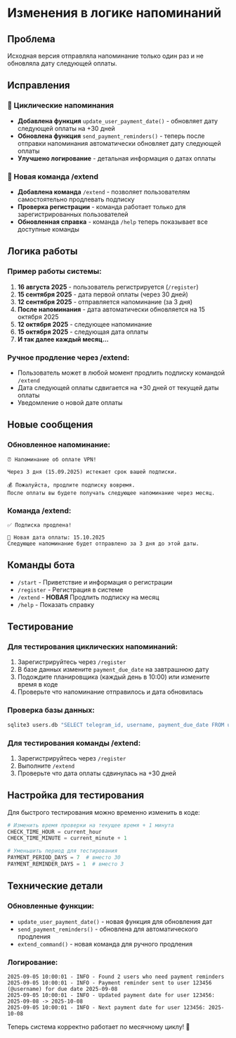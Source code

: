 # Изменения в логике напоминаний

## Проблема
Исходная версия отправляла напоминание только один раз и не обновляла дату следующей оплаты.

## Исправления

### 🔄 Циклические напоминания
- **Добавлена функция** `update_user_payment_date()` - обновляет дату следующей оплаты на +30 дней
- **Обновлена функция** `send_payment_reminders()` - теперь после отправки напоминания автоматически обновляет дату следующей оплаты
- **Улучшено логирование** - детальная информация о датах оплаты

### 📱 Новая команда /extend  
- **Добавлена команда** `/extend` - позволяет пользователям самостоятельно продлевать подписку
- **Проверка регистрации** - команда работает только для зарегистрированных пользователей
- **Обновленная справка** - команда `/help` теперь показывает все доступные команды

## Логика работы

### Пример работы системы:
1. **16 августа 2025** - пользователь регистрируется (`/register`)
2. **15 сентября 2025** - дата первой оплаты (через 30 дней)
3. **12 сентября 2025** - отправляется напоминание (за 3 дня)
4. **После напоминания** - дата автоматически обновляется на 15 октября 2025
5. **12 октября 2025** - следующее напоминание
6. **15 октября 2025** - следующая дата оплаты
7. **И так далее каждый месяц...**

### Ручное продление через /extend:
- Пользователь может в любой момент продлить подписку командой `/extend`
- Дата следующей оплаты сдвигается на +30 дней от текущей даты оплаты
- Уведомление о новой дате оплаты

## Новые сообщения

### Обновленное напоминание:
```
⏰ Напоминание об оплате VPN!

Через 3 дня (15.09.2025) истекает срок вашей подписки.

💰 Пожалуйста, продлите подписку вовремя.
После оплаты вы будете получать следующее напоминание через месяц.
```

### Команда /extend:
```
✅ Подписка продлена!

📅 Новая дата оплаты: 15.10.2025
Следующее напоминание будет отправлено за 3 дня до этой даты.
```

## Команды бота

- `/start` - Приветствие и информация о регистрации
- `/register` - Регистрация в системе  
- `/extend` - **НОВАЯ** Продлить подписку на месяц
- `/help` - Показать справку

## Тестирование

### Для тестирования циклических напоминаний:
1. Зарегистрируйтесь через `/register`
2. В базе данных измените `payment_due_date` на завтрашнюю дату
3. Подождите планировщика (каждый день в 10:00) или измените время в коде
4. Проверьте что напоминание отправилось и дата обновилась

### Проверка базы данных:
```bash
sqlite3 users.db "SELECT telegram_id, username, payment_due_date FROM users;"
```

### Для тестирования команды /extend:
1. Зарегистрируйтесь через `/register` 
2. Выполните `/extend`
3. Проверьте что дата оплаты сдвинулась на +30 дней

## Настройка для тестирования

Для быстрого тестирования можно временно изменить в коде:

```python
# Изменить время проверки на текущее время + 1 минута
CHECK_TIME_HOUR = current_hour
CHECK_TIME_MINUTE = current_minute + 1

# Уменьшить период для тестирования  
PAYMENT_PERIOD_DAYS = 7  # вместо 30
PAYMENT_REMINDER_DAYS = 1  # вместо 3
```

## Технические детали

### Обновленные функции:
- `update_user_payment_date()` - новая функция для обновления дат
- `send_payment_reminders()` - обновлена для автоматического продления
- `extend_command()` - новая команда для ручного продления

### Логирование:
```
2025-09-05 10:00:01 - INFO - Found 2 users who need payment reminders
2025-09-05 10:00:01 - INFO - Payment reminder sent to user 123456 (@username) for due date 2025-09-08
2025-09-05 10:00:01 - INFO - Updated payment date for user 123456: 2025-09-08 -> 2025-10-08
2025-09-05 10:00:01 - INFO - Next payment date for user 123456: 2025-10-08
```

Теперь система корректно работает по месячному циклу! 🎉